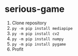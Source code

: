 # serious-game

1. Clone repository
2. `py -m pip install mediapipe`
3. `py -m pip install cv2`
3. `py -m pip install numpy`
3. `py -m pip install pygame`
4. Profit
